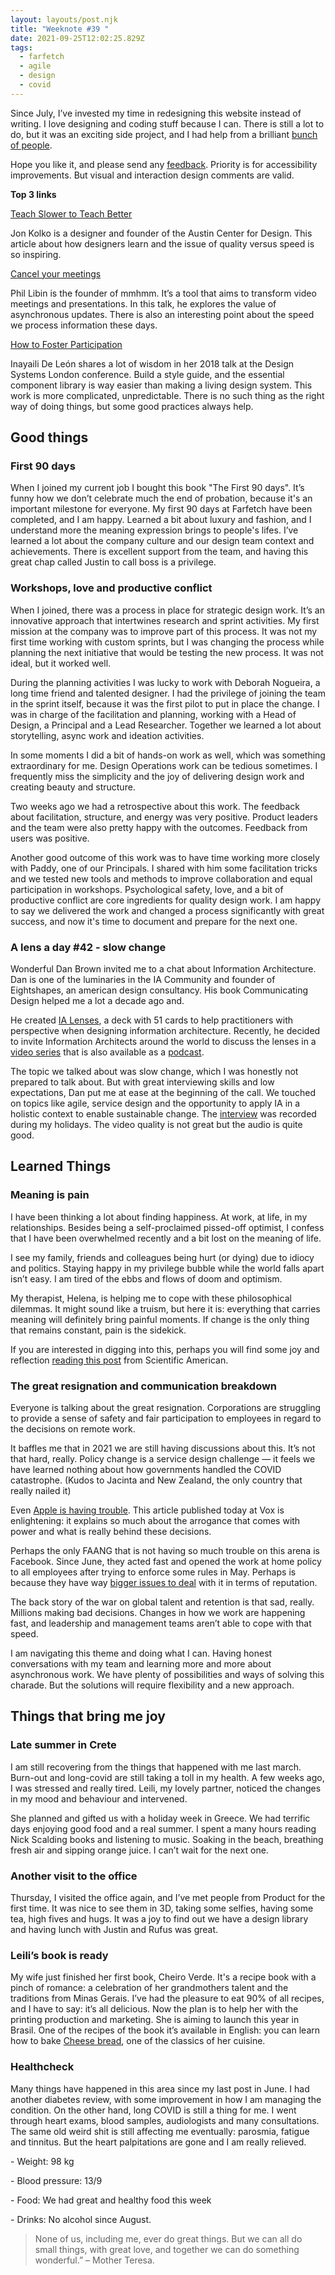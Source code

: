 ```yaml
---
layout: layouts/post.njk
title: "Weeknote #39 "
date: 2021-09-25T12:02:25.829Z
tags:
  - farfetch
  - agile
  - design
  - covid
---
```

Since July, I’ve invested my time in redesigning this website instead of writing. I love designing and coding stuff because I can. There is still a lot to do, but it was an exciting side project, and I had help from a brilliant [bunch of people](/colophon).

Hope you like it, and please send any [feedback](/contact). Priority is for accessibility improvements. But visual and interaction design comments are valid.

**Top 3 links**

[Teach Slower to Teach Better](https://www.moderniststudio.com/corporate-education/teach-slower-to-teach-better/)

Jon Kolko is a designer and founder of the Austin Center for Design. This article about how designers learn and the issue of quality versus speed is so inspiring.

[Cancel your meetings](https://www.mmhmm.app/events/#cancel-your-meetings)

Phil Libin is the founder of mmhmm. It’s a tool that aims to transform video meetings and presentations. In this talk, he explores the value of asynchronous updates. There is also an interesting point about the speed we process information these days.

[How to Foster Participation](https://www.youtube.com/watch?v=6xZHHHgTt9A)

Inayaili De León shares a lot of wisdom in her 2018 talk at the Design Systems London conference. Build a style guide, and the essential component library is way easier than making a living design system. This work is more complicated, unpredictable. There is no such thing as the right way of doing things, but some good practices always help.

## Good things

### First 90 days

When I joined my current job I bought this book "The First 90 days". It’s funny how we don’t celebrate much the end of probation, because it's an important milestone for everyone. My first 90 days at Farfetch have been completed, and I am happy. Learned a bit about luxury and fashion, and I understand more the meaning expression brings to people's lifes. I’ve learned a lot about the company culture and our design team context and achievements. There is excellent support from the team, and having this great chap called Justin to call boss is a privilege.  

### Workshops, love and productive conflict

When I joined, there was a process in place for strategic design work. It’s an innovative approach that intertwines research and sprint activities. My first mission at the company was to improve part of this process. It was not my first time working with custom sprints, but I was changing the process while planning the next initiative that would be testing the new process. It was not ideal, but it worked well. 

During the planning activities I was lucky to work with Deborah Nogueira, a long time friend and talented designer. I had the privilege of joining the team in the sprint itself, because it was the first pilot to put in place the change. I was in charge of the facilitation and planning, working with a Head of Design, a Principal and a Lead Researcher. Together we learned a lot about storytelling, async work and ideation activities.

In some moments I did a bit of hands-on work as well, which was something extraordinary for me. Design Operations work can be tedious sometimes. I frequently miss the simplicity and the joy of delivering design work and creating beauty and structure.

Two weeks ago we had a retrospective about this work. The feedback about facilitation, structure, and energy was very positive. Product leaders and the team were also pretty happy with the outcomes. Feedback from users was positive.

Another good outcome of this work was to have time working more closely with Paddy, one of our Principals. I shared with him some facilitation tricks and we tested new tools and methods to improve collaboration and equal participation in workshops. Psychological safety, love, and a bit of productive conflict are core ingredients for quality design work. I am happy to say we delivered the work and changed a process significantly with great success, and now it's time to document and prepare for the next one.  

### A lens a day #42 - slow change

Wonderful Dan Brown invited me to a chat about Information Architecture. Dan is one of the luminaries in the IA Community and founder of Eightshapes, an american design consultancy. His book Communicating Design helped me a lot a decade ago and.

He created [IA Lenses](https://www.thegamecrafter.com/games/information-architecture-lenses), a deck with 51 cards to help practitioners with perspective when designing information architecture. Recently, he decided to invite Information Architects around the world to discuss the lenses in a [video series](https://www.youtube.com/watch?v=4wESCpbgyp8&list=PL6FSU6AFQFEU3pJ12rxs3U1hGS2yx3O3T) that is also available as a [podcast](https://www.google.com/url?sa=t&rct=j&q=&esrc=s&source=web&cd=&ved=2ahUKEwjModzXi5rzAhXOgVwKHavaDX8QFnoECBYQAQ&url=https%3A%2F%2Fopen.spotify.com%2Fshow%2F2saemBQZKAzRGuDhO9y8Hi&usg=AOvVaw3A2qPoms-dWt_-5QwUFAVH).

The topic we talked about was slow change, which I was honestly not prepared to talk about. But with great interviewing skills and low expectations, Dan put me at ease at the beginning of the call. We touched on topics like agile, service design and the opportunity to apply IA in a holistic context to enable sustainable change. The [interview](https://www.youtube.com/watch?v=9ALHa_DdOMo) was recorded during my holidays. The video quality is not great but the audio is quite good.   

## Learned Things

### Meaning is pain

I have been thinking a lot about finding happiness. At work, at life, in my relationships. Besides being a self-proclaimed pissed-off optimist, I confess that I have been overwhelmed recently and a bit lost on the meaning of life. 

I see my family, friends and colleagues being hurt (or dying) due to idiocy and politics. Staying happy in my privilege bubble while the world falls apart isn’t easy. I am tired of the ebbs and flows of doom and optimism.

My therapist, Helena, is helping me to cope with these philosophical dilemmas. It might sound like a truism, but here it is: everything that carries meaning will definitely bring painful moments. If change is the only thing that remains constant, pain is the sidekick. 

If you are interested in digging into this, perhaps you will find some joy and reflection [reading this post](https://blogs.scientificamerican.com/beautiful-minds/the-differences-between-happiness-and-meaning-in-life/) from Scientific American.

### The great resignation and communication breakdown

Everyone is talking about the great resignation. Corporations are struggling to provide a sense of safety and fair participation to employees in regard to the decisions on remote work.

It baffles me that in 2021 we are still having discussions about this. It’s not that hard, really. Policy change is a service design challenge — it feels we have learned nothing about how governments handled the COVID catastrophe. (Kudos to Jacinta and New Zealand, the only country that really nailed it)

Even [Apple is having trouble](https://www.vox.com/recode/22690190/apple-remote-work-from-home-employee-cher-scarlett-janneke-parrish). This article published today at Vox is enlightening: it explains so much about the arrogance that comes with power and what is really behind these decisions.

Perhaps the only FAANG that is not having so much trouble on this arena is Facebook. Since June, they acted fast and opened the work at home policy to all employees after trying to enforce some rules in May. Perhaps is because they have way [bigger issues to deal](https://www.getrevue.co/profile/themarkup/issues/facebook-and-the-terrible-horrible-no-good-very-bad-month-770649) with it in terms of reputation.

The back story of the war on global talent and retention is that sad, really. Millions making bad decisions. Changes in how we work are happening fast, and leadership and management teams aren’t able to cope with that speed. 

I am navigating this theme and doing what I can. Having honest conversations with my team and learning more and more about asynchronous work. We have plenty of possibilities and ways of solving this charade. But the solutions will require flexibility and a new approach.

## Things that bring me joy

### Late summer in Crete

I am still recovering from the things that happened with me last march. Burn-out and long-covid are still taking a toll in my health. A few weeks ago, I was stressed and really tired. Leili, my lovely partner, noticed the changes in my mood and behaviour and intervened.

She planned and gifted us with a holiday week in Greece. We had terrific days enjoying good food and a real summer. I spent a many hours reading Nick Scalding books and listening to music. Soaking in the beach, breathing fresh air and sipping orange juice. I can’t wait for the next one.

### Another visit to the office

Thursday, I visited the office again, and I’ve met people from Product for the first time. It was nice to see them in 3D, taking some selfies, having some tea, high fives and hugs. It was a joy to find out we have a design library and having lunch with Justin and Rufus was great. 

### Leili’s book is ready

My wife just finished her first book, Cheiro Verde. It's a recipe book with a pinch of romance: a celebration of her grandmothers talent and the traditions from Minas Gerais. I’ve had the pleasure to eat 90% of all recipes, and I have to say: it’s all delicious. Now the plan is to help her with the printing production and marketing. She is aiming to launch this year in Brasil. One of the recipes of the book it’s available in English: you can learn how to bake [Cheese bread](https://www.secretflavours.com/blog/tag/pao+de+queijo), one of the classics of her cuisine. 

### Healthcheck

Many things have happened in this area since my last post in June. I had another diabetes review, with some improvement in how I am managing the condition. On the other hand, long COVID is still a thing for me. I went through heart exams, blood samples, audiologists and many consultations. The same old weird shit is still affecting me eventually: parosmia, fatigue and tinnitus. But the heart palpitations are gone and I am really relieved. 

\- Weight: 98 kg

\- Blood pressure: 13/9

\- Food: We had great and healthy food this week

\- Drinks: No alcohol since August.

> None of us, including me, ever do great things. But we can all do small things, with great love, and together we can do something wonderful.” – Mother Teresa.

